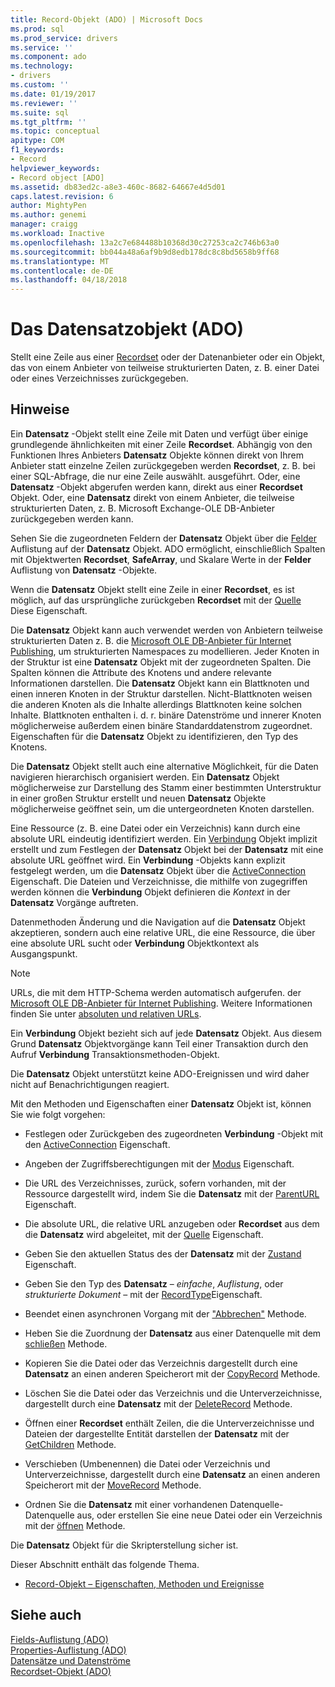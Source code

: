 ```yaml
---
title: Record-Objekt (ADO) | Microsoft Docs
ms.prod: sql
ms.prod_service: drivers
ms.service: ''
ms.component: ado
ms.technology:
- drivers
ms.custom: ''
ms.date: 01/19/2017
ms.reviewer: ''
ms.suite: sql
ms.tgt_pltfrm: ''
ms.topic: conceptual
apitype: COM
f1_keywords:
- Record
helpviewer_keywords:
- Record object [ADO]
ms.assetid: db83ed2c-a8e3-460c-8682-64667e4d5d01
caps.latest.revision: 6
author: MightyPen
ms.author: genemi
manager: craigg
ms.workload: Inactive
ms.openlocfilehash: 13a2c7e684488b10368d30c27253ca2c746b63a0
ms.sourcegitcommit: bb044a48a6af9b9d8edb178dc8c8bd5658b9ff68
ms.translationtype: MT
ms.contentlocale: de-DE
ms.lasthandoff: 04/18/2018
---
```

# <a name="record-object-ado"></a>Das Datensatzobjekt (ADO)
Stellt eine Zeile aus einer [Recordset](../../../ado/reference/ado-api/recordset-object-ado.md) oder der Datenanbieter oder ein Objekt, das von einem Anbieter von teilweise strukturierten Daten, z. B. einer Datei oder eines Verzeichnisses zurückgegeben.  
  
## <a name="remarks"></a>Hinweise  
 Ein **Datensatz** -Objekt stellt eine Zeile mit Daten und verfügt über einige grundlegende ähnlichkeiten mit einer Zeile **Recordset**. Abhängig von den Funktionen Ihres Anbieters **Datensatz** Objekte können direkt von Ihrem Anbieter statt einzelne Zeilen zurückgegeben werden **Recordset**, z. B. bei einer SQL-Abfrage, die nur eine Zeile auswählt. ausgeführt. Oder, eine **Datensatz** -Objekt abgerufen werden kann, direkt aus einer **Recordset** Objekt. Oder, eine **Datensatz** direkt von einem Anbieter, die teilweise strukturierten Daten, z. B. Microsoft Exchange-OLE DB-Anbieter zurückgegeben werden kann.  
  
 Sehen Sie die zugeordneten Feldern der **Datensatz** Objekt über die [Felder](../../../ado/reference/ado-api/fields-collection-ado.md) Auflistung auf der **Datensatz** Objekt. ADO ermöglicht, einschließlich Spalten mit Objektwerten **Recordset**, **SafeArray**, und Skalare Werte in der **Felder** Auflistung von **Datensatz** -Objekte.  
  
 Wenn die **Datensatz** Objekt stellt eine Zeile in einer **Recordset**, es ist möglich, auf das ursprüngliche zurückgeben **Recordset** mit der [Quelle](../../../ado/reference/ado-api/source-property-ado-record.md) Diese Eigenschaft.  
  
 Die **Datensatz** Objekt kann auch verwendet werden von Anbietern teilweise strukturierten Daten z. B. die [Microsoft OLE DB-Anbieter für Internet Publishing](../../../ado/guide/appendixes/microsoft-ole-db-provider-for-internet-publishing.md), um strukturierten Namespaces zu modellieren. Jeder Knoten in der Struktur ist eine **Datensatz** Objekt mit der zugeordneten Spalten. Die Spalten können die Attribute des Knotens und andere relevante Informationen darstellen. Die **Datensatz** Objekt kann ein Blattknoten und einen inneren Knoten in der Struktur darstellen. Nicht-Blattknoten weisen die anderen Knoten als die Inhalte allerdings Blattknoten keine solchen Inhalte. Blattknoten enthalten i. d. r. binäre Datenströme und innerer Knoten möglicherweise außerdem einen binäre Standarddatenstrom zugeordnet. Eigenschaften für die **Datensatz** Objekt zu identifizieren, den Typ des Knotens.  
  
 Die **Datensatz** Objekt stellt auch eine alternative Möglichkeit, für die Daten navigieren hierarchisch organisiert werden. Ein **Datensatz** Objekt möglicherweise zur Darstellung des Stamm einer bestimmten Unterstruktur in einer großen Struktur erstellt und neuen **Datensatz** Objekte möglicherweise geöffnet sein, um die untergeordneten Knoten darstellen.  
  
 Eine Ressource (z. B. eine Datei oder ein Verzeichnis) kann durch eine absolute URL eindeutig identifiziert werden. Ein [Verbindung](../../../ado/reference/ado-api/connection-object-ado.md) Objekt implizit erstellt und zum Festlegen der **Datensatz** Objekt bei der **Datensatz** mit eine absolute URL geöffnet wird. Ein **Verbindung** -Objekts kann explizit festgelegt werden, um die **Datensatz** Objekt über die [ActiveConnection](../../../ado/reference/ado-api/activeconnection-property-ado.md) Eigenschaft. Die Dateien und Verzeichnisse, die mithilfe von zugegriffen werden können die **Verbindung** Objekt definieren die *Kontext* in der **Datensatz** Vorgänge auftreten.  
  
 Datenmethoden Änderung und die Navigation auf die **Datensatz** Objekt akzeptieren, sondern auch eine relative URL, die eine Ressource, die über eine absolute URL sucht oder **Verbindung** Objektkontext als Ausgangspunkt.  
  
> [!NOTE]
>  URLs, die mit dem HTTP-Schema werden automatisch aufgerufen. der [Microsoft OLE DB-Anbieter für Internet Publishing](../../../ado/guide/appendixes/microsoft-ole-db-provider-for-internet-publishing.md). Weitere Informationen finden Sie unter [absoluten und relativen URLs](../../../ado/guide/data/absolute-and-relative-urls.md).  
  
 Ein **Verbindung** Objekt bezieht sich auf jede **Datensatz** Objekt. Aus diesem Grund **Datensatz** Objektvorgänge kann Teil einer Transaktion durch den Aufruf **Verbindung** Transaktionsmethoden-Objekt.  
  
 Die **Datensatz** Objekt unterstützt keine ADO-Ereignissen und wird daher nicht auf Benachrichtigungen reagiert.  
  
 Mit den Methoden und Eigenschaften einer **Datensatz** Objekt ist, können Sie wie folgt vorgehen:  
  
-   Festlegen oder Zurückgeben des zugeordneten **Verbindung** -Objekt mit den [ActiveConnection](../../../ado/reference/ado-api/activeconnection-property-ado.md) Eigenschaft.  
  
-   Angeben der Zugriffsberechtigungen mit der [Modus](../../../ado/reference/ado-api/mode-property-ado.md) Eigenschaft.  
  
-   Die URL des Verzeichnisses, zurück, sofern vorhanden, mit der Ressource dargestellt wird, indem Sie die **Datensatz** mit der [ParentURL](../../../ado/reference/ado-api/parenturl-property-ado.md) Eigenschaft.  
  
-   Die absolute URL, die relative URL anzugeben oder **Recordset** aus dem die **Datensatz** wird abgeleitet, mit der [Quelle](../../../ado/reference/ado-api/source-property-ado-record.md) Eigenschaft.  
  
-   Geben Sie den aktuellen Status des der **Datensatz** mit der [Zustand](../../../ado/reference/ado-api/state-property-ado.md) Eigenschaft.  
  
-   Geben Sie den Typ des **Datensatz** – *einfache*, *Auflistung*, oder *strukturierte Dokument* – mit der [RecordType](../../../ado/reference/ado-api/recordtype-property-ado.md)Eigenschaft.  
  
-   Beendet einen asynchronen Vorgang mit der ["Abbrechen"](../../../ado/reference/ado-api/cancel-method-ado.md) Methode.  
  
-   Heben Sie die Zuordnung der **Datensatz** aus einer Datenquelle mit dem [schließen](../../../ado/reference/ado-api/close-method-ado.md) Methode.  
  
-   Kopieren Sie die Datei oder das Verzeichnis dargestellt durch eine **Datensatz** an einen anderen Speicherort mit der [CopyRecord](../../../ado/reference/ado-api/copyrecord-method-ado.md) Methode.  
  
-   Löschen Sie die Datei oder das Verzeichnis und die Unterverzeichnisse, dargestellt durch eine **Datensatz** mit der [DeleteRecord](../../../ado/reference/ado-api/deleterecord-method-ado.md) Methode.  
  
-   Öffnen einer **Recordset** enthält Zeilen, die die Unterverzeichnisse und Dateien der dargestellte Entität darstellen der **Datensatz** mit der [GetChildren](../../../ado/reference/ado-api/getchildren-method-ado.md) Methode.  
  
-   Verschieben (Umbenennen) die Datei oder Verzeichnis und Unterverzeichnisse, dargestellt durch eine **Datensatz** an einen anderen Speicherort mit der [MoveRecord](../../../ado/reference/ado-api/moverecord-method-ado.md) Methode.  
  
-   Ordnen Sie die **Datensatz** mit einer vorhandenen Datenquelle-Datenquelle aus, oder erstellen Sie eine neue Datei oder ein Verzeichnis mit der [öffnen](../../../ado/reference/ado-api/open-method-ado-record.md) Methode.  
  
 Die **Datensatz** Objekt für die Skripterstellung sicher ist.  
  
 Dieser Abschnitt enthält das folgende Thema.  
  
-   [Record-Objekt – Eigenschaften, Methoden und Ereignisse](../../../ado/reference/ado-api/record-object-properties-methods-and-events.md)  
  
## <a name="see-also"></a>Siehe auch  
 [Fields-Auflistung (ADO)](../../../ado/reference/ado-api/fields-collection-ado.md)   
 [Properties-Auflistung (ADO)](../../../ado/reference/ado-api/properties-collection-ado.md)   
 [Datensätze und Datenströme](../../../ado/guide/data/records-and-streams.md)   
 [Recordset-Objekt (ADO)](../../../ado/reference/ado-api/recordset-object-ado.md)
